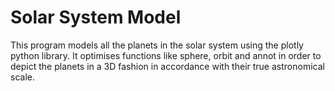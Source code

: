 # Solar System Model
This program models all the planets in the solar system using the plotly python library. It optimises functions like sphere, orbit and annot in order to depict the planets in a 3D fashion in accordance with their true astronomical scale. 
